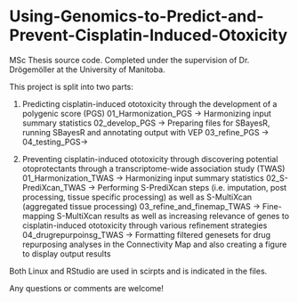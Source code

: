 # Using-Genomics-to-Predict-and-Prevent-Cisplatin-Induced-Otoxicity
MSc Thesis source code. Completed under the supervision of Dr. Drögemöller at the University of Manitoba.


This project is split into two parts:
1) Predicting cisplatin-induced ototoxicity through the development of a polygenic score (PGS)
01_Harmonization_PGS -> Harmonizing input summary statistics
02_develop_PGS -> Preparing files for SBayesR, running SBayesR and annotating output with VEP
03_refine_PGS ->
04_testing_PGS->

2) Preventing cisplatin-induced ototoxicity through discovering potential otoprotectants through a transcriptome-wide association study (TWAS)
01_Harmonization_TWAS -> Harmonizing input summary statistics
02_S-PrediXcan_TWAS -> Performing S-PrediXcan steps (i.e. imputation, post processing, tissue specific processing) as well as S-MultiXcan (aggregated tissue processing)
03_refine_and_finemap_TWAS -> Fine-mapping S-MultiXcan results as well as increasing relevance of genes to cisplatin-induced ototoxicity through various refinement strategies 
04_drugrepurpoinsg_TWAS -> Formatting filtered genesets for drug repurposing analyses in the Connectivity Map and also creating a figure to display output results

Both Linux and RStudio are used in scirpts and is indicated in the files.

Any questions or comments are welcome!

